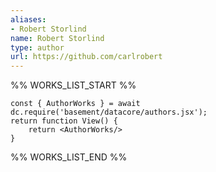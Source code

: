 ```yaml
---
aliases:
- Robert Storlind
name: Robert Storlind
type: author
url: https://github.com/carlrobert
---
```



%% WORKS_LIST_START %%

```datacorejsx
const { AuthorWorks } = await dc.require('basement/datacore/authors.jsx');
return function View() {
    return <AuthorWorks/>
}
```
%% WORKS_LIST_END %%